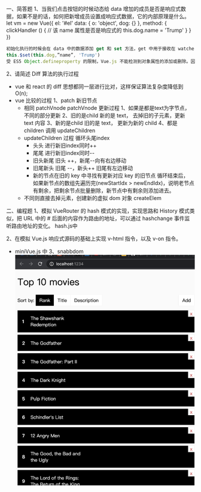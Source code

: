 一、简答题
1、当我们点击按钮的时候动态给 data 增加的成员是否是响应式数据，如果不是的话，如何把新增成员设置成响应式数据，它的内部原理是什么。
let vm = new Vue({
el: '#el'
data: {
o: 'object',
dog: {}
},
method: {
clickHandler () {
// 该 name 属性是否是响应式的
this.dog.name = 'Trump'
}
}
})
```js
初始化执行的时候会在 data 中的数据添加 get 和 set 方法，get 中用于接收在 watcher 中的函数，在 Dep.target 中获取到，set 主要是处理 dep 对象，所以一开始会遍历所有的 data 中对象注册，但是不存在的就不会进行绑定，所以我们需要处理的是使用
this.$set(this.dog,”name”, 'Trump')
受 ES5 Object.defineproperty 的限制，Vue.js 不能检测到对象属性的添加或删除。因为 Vue.js 在初始化实例时将属性转为 getter/setter，所以属性必须在 data 对象上才能让 Vue.js 转换它，才能让它是响应的。

```

2、请简述 Diff 算法的执行过程
- vue 和 react 的 diff 思想都同一层进行比对，这样保证算法复杂度降低到 O(n);
- vue 比较的过程
1、patch 新旧节点
  - 相同 patchVnode
    patchVnode 更新过程
    1、如果是都是text为字节点，不同的部分更新
    2、旧的是child 新的是 text， 去掉旧的子元素，更新 text 内容
    3、新的是child 旧的是 text， 更新为新的 child
    4、都是 children 调用 updateChildren
  - updateChildren 过程
    循环头尾index
    - 头头
      进行新旧index同时++
    - 尾尾
      进行新旧index同时--
    - 旧头新尾
      旧头 ++，新尾--向有右边移动
    - 旧尾新头
      旧尾 --，新头++ 旧尾有左边移动
    - 新的节点在旧的 key 中寻找有更新对应 key 的旧节点
    循环结束后， 如果新节点的数组先遍历完(newStartIdx > newEndIdx)，说明老节点有剩余，把剩余节点批量删除，新节点中有剩余则添加进去。
  - 不同则直接去掉元素，创建新的虚拟 dom 对象 createElem

二、编程题
1、模拟 VueRouter 的 hash 模式的实现，实现思路和 History 模式类似，把 URL 中的 # 后面的内容作为路由的地址，可以通过 hashchange 事件监听路由地址的变化。
hash.js中

2、在模拟 Vue.js 响应式源码的基础上实现 v-html 指令，以及 v-on 指令。
- miniVue.js 中
3、snabbdom
  ![avatar](  https://github.com/someOneJYB/vue-learn-repo/blob/master/simpleVue/img.png)